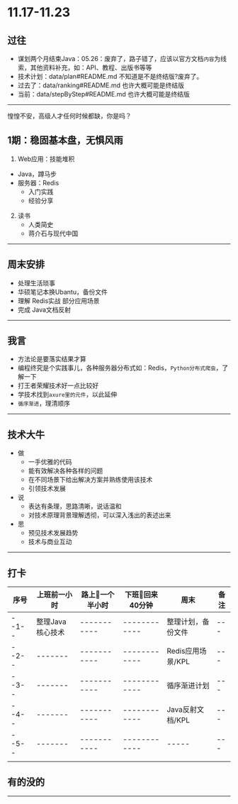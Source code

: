 #   11.17-11.23

##  过往
-   谋划两个月结束Java：05.26：废弃了，路子错了，应该以官方文档`内容`为线索，其他资料补充，如：API、教程、出版书等等
-   技术计划：data/plan#README.md 不知道是不是终结版?废弃了。
-   过去了：data/ranking#README.md 也许大概可能是终结版
-   当前：data/stepByStep#README.md 也许大概可能是终结版

----

惶惶不安，高级人才任何时候都缺，你是吗？

##  1期：稳固基本盘，无惧风雨

1.  Web应用：技能堆积
-   Java，蹲马步
-   服务器：Redis
    -   入门实践
    -   经验分享
2.  读书
    -   人类简史
    -   蒋介石与现代中国

----

##  周末安排
-   处理生活琐事
-   华硕笔记本换Ubantu，备份文件
-   理解 Redis实战 部分应用场景
-   完成 Java文档反射


----


##  我言
-   方法论是要落实结果才算
-   编程终究是个实践事儿，各种服务器分布式如：Redis，`Python分布式爬虫`，了解一下
-   打王者荣耀技术好一点比较好
-   学技术找到`axure里的元件`，以此延伸
-   `循序渐进`，理清顺序


----

##  技术大牛
-   做
    -   一手优雅的代码
    -   能有效解决各种各样的问题
    -   在不同场景下给出解决方案并熟练使用该技术
    -   引领技术发展
-   说
    -   表达有条理，思路清晰，说话温和
    -   对技术原理背景理解透彻，可以深入浅出的表述出来
-   思
    -   预见技术发展趋势
    -   技术与商业互动

----

##  打卡
| 序号 |  上班前一小时 |  路上一个半小时  |  下班回来40分钟  |  周末  | 备注 |
| ---- |  -------   | -------------  |  ------------  |  ----- | --- | 
| --1-- |  整理Java核心技术   | -----------  |  ------------  |  整理计划，备份文件 | --- | 
| --2-- |  -------   | -----------  |  ------------  |  Redis应用场景/KPL | --- | 
| --3-- |  -------   | -----------  |  ------------  |  循序渐进计划 | --- | 
| --4-- |  -------   | -----------  |  ------------  |  Java反射文档/KPL | --- | 
| --5-- |  -------   | -----------  |  ------------  |  ----- | --- | 
|  |  | |  | |||


##  有的没的

----
